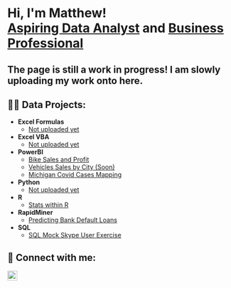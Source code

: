 <h1>Hi, I'm Matthew! <br/><a href="https://github.com/silveri-matthew">Aspiring Data Analyst</a> and <a href="https://www.linkedin.com/in/matthew-silveri/">Business Professional</a></h1>

<h2> The page is still a work in progress! I am slowly uploading my work onto here.</h2>

<h2>👨‍💻 Data Projects:</h2>

- <b>Excel Formulas</b>
  - [Not uploaded yet](https://github.com/)
- <b>Excel VBA</b>
  - [Not uploaded yet ](https://github.com/)
- <b>PowerBI</b>
  - [Bike Sales and Profit](https://github.com/silveri-matthew/PowerBIBikeSales)
  - [Vehicles Sales by City (Soon)](https://github.com/silveri-matthew/)
  - [Michigan Covid Cases Mapping](https://github.com/silveri-matthew/PowerBICovidCasesMI)
- <b>Python</b>
  - [Not uploaded yet ](https://github.com/)
- <b>R</b>
  - [Stats within R](https://github.com/silveri-matthew/FunctionsInR)
- <b>RapidMiner</b>
  - [Predicting Bank Default Loans](https://github.com/silveri-matthew/RapidMinerPredictiveBankDeafult)
- <b>SQL</b>
  - [SQL Mock Skype User Exercise](https://github.com/silveri-matthew/SQLSkypeExercise)

<h2> 🤳 Connect with me:</h2>

[<img align="left" alt="JoshMadakor | LinkedIn" width="22px" src="https://cdn.jsdelivr.net/npm/simple-icons@v3/icons/linkedin.svg" />][linkedin]

[linkedin]: https://www.linkedin.com/in/matthew-silveri/

<!--
**silveri-matthew/silveri-matthew** is a ✨ _special_ ✨ repository because its `README.md` (this file) appears on your GitHub profile.

Here are some ideas to get you started:

- 🔭 I’m currently working on ...
- 🌱 I’m currently learning ...
- 👯 I’m looking to collaborate on ...
- 🤔 I’m looking for help with ...
- 💬 Ask me about ...
- 📫 How to reach me: ...
- 😄 Pronouns: ...
- ⚡ Fun fact: ...
-->
